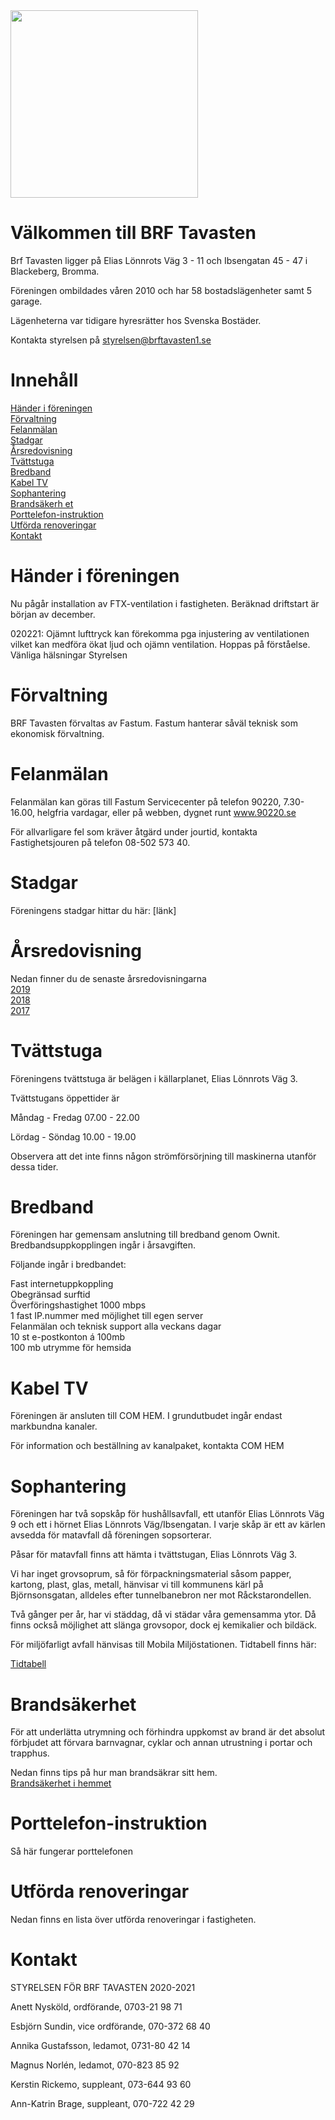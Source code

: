 <img src = "https://raw.githubusercontent.com/lsvennbeck/BRF-Tavasten/main/assets/tavasten.jpg" height="300">

# Välkommen till BRF Tavasten 

Brf Tavasten ligger på Elias Lönnrots Väg 3 - 11 och Ibsengatan 45 - 47 i Blackeberg, Bromma.

Föreningen ombildades våren 2010 och har 58 bostadslägenheter samt 5 garage.

Lägenheterna var tidigare hyresrätter hos Svenska Bostäder.

Kontakta styrelsen på [styrelsen@brftavasten1.se](mailto:styrelsen@brftavasten1.se)

# Innehåll

[Händer i föreningen](#händer-i-föreningen)  
[Förvaltning](#förvaltning)  
[Felanmälan](#felanmälan)  
[Stadgar](#stadgar)  
[Årsredovisning](#årsredovisning)  
[Tvättstuga](#tvättstuga)  
[Bredband](#bredband)  
[Kabel TV](#kabel-tv)  
[Sophantering](#sophantering)  
[Brandsäkerh
et](#brandsäkerhet)  
[Porttelefon-instruktion](#porttelefon-instruktion)  
[Utförda renoveringar](#utförda-renoveringar)  
[Kontakt](#kontakt)  

# Händer i föreningen

Nu pågår installation av FTX-ventilation i fastigheten. Beräknad driftstart är början av december. 

020221: Ojämnt lufttryck kan förekomma pga injustering av ventilationen vilket kan medföra ökat ljud och ojämn ventilation. Hoppas på förståelse. Vänliga hälsningar Styrelsen

# Förvaltning

BRF Tavasten förvaltas av Fastum. Fastum hanterar såväl teknisk som ekonomisk förvaltning.

# Felanmälan

Felanmälan kan göras till Fastum Servicecenter på telefon 90220, 7.30-16.00, helgfria vardagar, eller på webben, dygnet runt www.90220.se
  
För allvarligare fel som kräver åtgärd under jourtid, kontakta Fastighetsjouren på telefon 08-502 573 40.

# Stadgar
Föreningens stadgar hittar du här: [länk]

# Årsredovisning
Nedan finner du de senaste årsredovisningarna  
[2019](/assets/annualreport/2019.pdf)  
[2018](/assets/annualreport/2018.pdf)  
[2017](/assets/annualreport/2017.pdf)  


# Tvättstuga 
Föreningens tvättstuga är belägen i källarplanet, Elias Lönnrots Väg 3.  
  
Tvättstugans öppettider är  
  
Måndag - Fredag 07.00 - 22.00  
  
Lördag - Söndag 10.00 - 19.00  
  
Observera att det inte finns någon strömförsörjning till maskinerna utanför dessa tider.  

# Bredband

Föreningen har gemensam anslutning till bredband genom Ownit. Bredbandsuppkopplingen ingår i årsavgiften.  
  
Följande ingår i bredbandet:  

Fast internetuppkoppling  
Obegränsad surftid  
Överföringshastighet 1000 mbps  
1 fast IP.nummer med möjlighet till egen server  
Felanmälan och teknisk support alla veckans dagar  
10 st e-postkonton á 100mb  
100 mb utrymme för hemsida  

# Kabel TV
Föreningen är ansluten till COM HEM. I grundutbudet ingår endast markbundna kanaler.  
  
För information och beställning av kanalpaket, kontakta COM HEM  

# Sophantering
Föreningen har två sopskåp för hushållsavfall, ett utanför Elias Lönnrots Väg 9 och ett i hörnet Elias Lönnrots Väg/Ibsengatan. I varje skåp är ett av kärlen avsedda för matavfall då föreningen sopsorterar.  
  
Påsar för matavfall finns att hämta i tvättstugan, Elias Lönnrots Väg 3.  
  
Vi har inget grovsoprum, så för förpackningsmaterial såsom papper, kartong, plast, glas, metall, hänvisar vi till kommunens kärl på Björnsonsgatan, alldeles efter tunnelbanebron ner mot Råckstarondellen.  
  
Två gånger per år, har vi städdag, då vi städar våra gemensamma ytor. Då finns också möjlighet att slänga grovsopor, dock ej kemikalier och bildäck.  
  
För miljöfarligt avfall hänvisas till Mobila Miljöstationen. Tidtabell finns här:

[Tidtabell](http://www.stockholmvattenochavfall.se/mobila?expand=vasterort)

# Brandsäkerhet
För att underlätta utrymning och förhindra uppkomst av brand är det absolut förbjudet att förvara barnvagnar, cyklar och annan utrustning i portar och trapphus.  
  
Nedan finns tips på hur man brandsäkrar sitt hem.  
[Brandsäkerhet i hemmet](https://www.brandskyddsforeningen.se/brandsakerhet-i-hemmet/)

# Porttelefon-instruktion
Så här fungerar porttelefonen  

# Utförda renoveringar
Nedan finns en lista över utförda renoveringar i fastigheten.  

# Kontakt

STYRELSEN FÖR BRF TAVASTEN 2020-2021  

Anett Nysköld, ordförande, 0703-21 98 71  

Esbjörn Sundin, vice ordförande, 070-372 68 40  

Annika Gustafsson, ledamot, 0731-80 42 14  

Magnus Norlén, ledamot, 070-823 85 92  

Kerstin Rickemo, suppleant, 073-644 93 60  

Ann-Katrin Brage, suppleant, 070-722 42 29  


